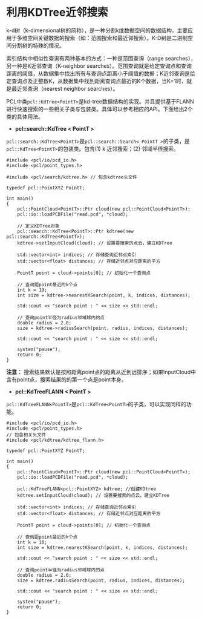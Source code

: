 # 利用KDTree近邻搜索

k-d树（k-dimensional树的简称），是一种分割k维数据空间的数据结构。主要应用于多维空间关键数据的搜索（如：范围搜索和最近邻搜索）。K-D树是二进制空间分割树的特殊的情况。

索引结构中相似性查询有两种基本的方式：一种是范围查询（range searches），另一种是K近邻查询（K-neighbor searches）。范围查询就是给定查询点和查询距离的阈值，从数据集中找出所有与查询点距离小于阈值的数据；K近邻查询是给定查询点及正整数K，从数据集中找到距离查询点最近的K个数据，当K=1时，就是最近邻查询（nearest neighbor searches）。

PCL中类`pcl::KdTree<PointT>`是kd-tree数据结构的实现。并且提供基于FLANN进行快速搜索的一些相关子类与包装类。具体可以参考相应的API。下面给出2个类的具体用法。

* **pcl::search::KdTree &lt; PointT &gt;**

`pcl::search::KdTree<PointT>`是`pcl::search::Search< PointT >`的子类，是`pcl::KdTree<PointT>`的包装类。包含(1) k 近邻搜索；(2) 邻域半径搜索。

```
#include <pcl/io/pcd_io.h>
#include <pcl/point_types.h>

#include <pcl/search/kdtree.h> // 包含kdtree头文件

typedef pcl::PointXYZ PointT;

int main()
{
	pcl::PointCloud<PointT>::Ptr cloud(new pcl::PointCloud<PointT>);
	pcl::io::loadPCDFile("read.pcd", *cloud);

	// 定义KDTree对象
	pcl::search::KdTree<PointT>::Ptr kdtree(new pcl::search::KdTree<PointT>);
	kdtree->setInputCloud(cloud); // 设置要搜索的点云，建立KDTree

	std::vector<int> indices; // 存储查询近邻点索引
	std::vector<float> distances; // 存储近邻点对应距离的平方

	PointT point = cloud->points[0]; // 初始化一个查询点
	
	// 查询距point最近的k个点
	int k = 10;
	int size = kdtree->nearestKSearch(point, k, indices, distances);

	std::cout << "search point : " << size << std::endl;

	// 查询point半径为radius邻域球内的点
	double radius = 2.0;
	size = kdtree->radiusSearch(point, radius, indices, distances);

	std::cout << "search point : " << size << std::endl;

	system("pause");
	return 0;
}
```

**注意：** 搜索结果默认是按照距离point点的距离从近到远排序；如果InputCloud中含有point点，搜索结果的的第一个点是point本身。

* **pcl::KdTreeFLANN &lt; PointT &gt;**

`pcl::KdTreeFLANN<PointT>`是`pcl::KdTree<PointT>`的子类，可以实现同样的功能。

```
#include <pcl/io/pcd_io.h>
#include <pcl/point_types.h>
// 包含相关头文件
#include <pcl/kdtree/kdtree_flann.h>

typedef pcl::PointXYZ PointT;

int main()
{
	pcl::PointCloud<PointT>::Ptr cloud(new pcl::PointCloud<PointT>);
	pcl::io::loadPCDFile("read.pcd", *cloud);

	pcl::KdTreeFLANN<pcl::PointXYZ> kdtree; //创建KDtree
	kdtree.setInputCloud(cloud); // 设置要搜索的点云，建立KDTree

	std::vector<int> indices; // 存储查询近邻点索引
	std::vector<float> distances; // 存储近邻点对应距离的平方

	PointT point = cloud->points[0]; // 初始化一个查询点
	
	// 查询距point最近的k个点
	int k = 10;
	int size = kdtree.nearestKSearch(point, k, indices, distances);

	std::cout << "search point : " << size << std::endl;

	// 查询point半径为radius邻域球内的点
	double radius = 2.0;
	size = kdtree.radiusSearch(point, radius, indices, distances);

	std::cout << "search point : " << size << std::endl;

	system("pause");
	return 0;
}
```
